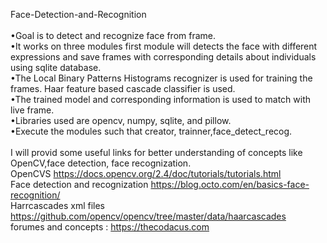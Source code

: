  Face-Detection-and-Recognition<br/><br/>
•Goal is to detect and recognize face from frame.<br/>
•It works on three modules first module will detects the face with different expressions and save frames with corresponding details about individuals using sqlite database.<br/>
•The Local Binary Patterns Histograms recognizer is used for training the frames. Haar feature based cascade classifier is used. <br/>
•The trained model and corresponding information is used to match with live frame. <br/>
•Libraries used are opencv, numpy, sqlite, and pillow.<br/>
•Execute the modules such that creator, trainner,face_detect_recog.<br/><br/>
I will provid some useful links for better understanding of concepts like OpenCV,face detection, face recognization.<br/>
OpenCVS https://docs.opencv.org/2.4/doc/tutorials/tutorials.html<br/>
Face detection and recognization https://blog.octo.com/en/basics-face-recognition/<br/>
Harrcascades xml files https://github.com/opencv/opencv/tree/master/data/haarcascades<br/>
forumes and concepts : https://thecodacus.com






